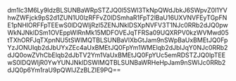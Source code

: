 dm1lc3M6Ly9ldzBLSUNBaWRpSTZJQ0l5SWl3TkNpQWdJbkJ6SWpvZ0l1YVhwZWFjck9pS2d1ZUN1U0lzRFFvZ0lDSmhaR1FpT2lBaU16UXVNVFEyTGpFNE1pNHlORFFpTEEwS0lDQWljRzl5ZENJNklDSXpNVFV3T1NJc0RRb2dJQ0pwWkNJNklDSm1OVEppWlRnMk15MDFOVEJqTFRSa09UQXRPV0kzWVMwd05tTXhORFJqTXpnNU5tSWlMQTBLSUNBaVlXbGtJam9nSWpBaUxBMEtJQ0FpYzJONUlqb2dJbUYxZEc4aUxBMEtJQ0FpYm1WMElqb2dJblJqY0NJc0RRb2dJQ0owZVhCbElqb2dJbTV2Ym1VaUxBMEtJQ0FpYUc5emRDSTZJQ0lpTEEwS0lDQWljR0YwYUNJNklDSWlMQTBLSUNBaWRHeHpJam9nSWlJc0RRb2dJQ0p6Ym1raU9pQWlJZzBLZlE9PQ==
